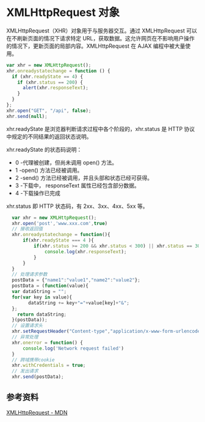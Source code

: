 # XMLHttpRequest 对象

XMLHttpRequest（XHR）对象用于与服务器交互。通过 XMLHttpRequest 可以在不刷新页面的情况下请求特定 URL，获取数据。这允许网页在不影响用户操作的情况下，更新页面的局部内容。XMLHttpRequest 在 AJAX 编程中被大量使用。

```js
var xhr = new XMLHttpRequest();
xhr.onreadystatechange = function () {
  if (xhr.readyState == 4) {
    if (xhr.status == 200) {
      alert(xhr.responseText);
    }
  }
};
xhr.open("GET", "/api", false);
xhr.send(null);
```

xhr.readyState 是浏览器判断请求过程中各个阶段的，xhr.status 是 HTTP 协议中规定的不同结果的返回状态说明。

xhr.readyState 的状态码说明：

- 0 -代理被创建，但尚未调用 open() 方法。
- 1 -open() 方法已经被调用。
- 2 -send() 方法已经被调用，并且头部和状态已经可获得。
- 3 -下载中， responseText 属性已经包含部分数据。
- 4 -下载操作已完成

xhr.status 即 HTTP 状态码，有 2xx、3xx、4xx、5xx 等。

```js
  var xhr = new XMLHttpRequest();
  xhr.open('post','www.xxx.com',true)
  // 接收返回值
  xhr.onreadystatechange = function(){
      if(xhr.readyState === 4 ){
          if(xhr.status >= 200 && xhr.status < 300) || xhr.status == 304){
              console.log(xhr.responseText);
          }
      }
  }
  // 处理请求参数
  postData = {"name1":"value1","name2":"value2"};
  postData = (function(value){
  var dataString = "";
  for(var key in value){
        dataString += key+"="+value[key]+"&";
  };
    return dataString;
  }(postData));
  // 设置请求头
  xhr.setRequestHeader("Content-type","application/x-www-form-urlencoded");
  // 异常处理
  xhr.onerror = function() {
      console.log('Network request failed')
  }
  // 跨域携带cookie
  xhr.withCredentials = true;
  // 发出请求
  xhr.send(postData);
```

## 参考资料

[XMLHttpRequest - MDN](https://developer.mozilla.org/zh-CN/docs/Web/API/XMLHttpRequest)
